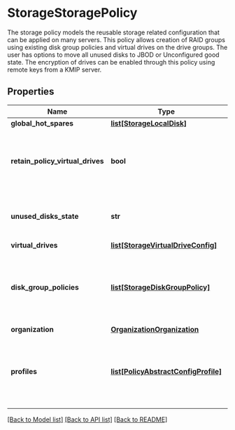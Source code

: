 # StorageStoragePolicy

The storage policy models the reusable storage related configuration that can be applied on many servers. This policy allows creation of RAID groups using existing disk group policies and virtual drives on the drive groups. The user has options to move all unused disks to JBOD or Unconfigured good state. The encryption of drives can be enabled through this policy using remote keys from a KMIP server. 
## Properties
Name | Type | Description | Notes
------------ | ------------- | ------------- | -------------
**global_hot_spares** | [**list[StorageLocalDisk]**](StorageLocalDisk.md) |  | [optional] 
**retain_policy_virtual_drives** | **bool** | Retains the virtual drives defined in policy if they exist already. If this flag is false, the existing virtual drives are removed and created again based on virtual drives in the policy.    | [optional] 
**unused_disks_state** | **str** | This is used to specify the state, unconfigured good or jbod, in which the disks that are not used in this policy should be moved.   | [optional] [default to 'UnconfiguredGood']
**virtual_drives** | [**list[StorageVirtualDriveConfig]**](StorageVirtualDriveConfig.md) |  | [optional] 
**disk_group_policies** | [**list[StorageDiskGroupPolicy]**](StorageDiskGroupPolicy.md) | A reference to a storageDiskGroupPolicy resource. When the $expand query parameter is specified, the referenced resource is returned inline. Relationship to the used disk group policies.  | [optional] 
**organization** | [**OrganizationOrganization**](.md) |  | [optional] 
**profiles** | [**list[PolicyAbstractConfigProfile]**](PolicyAbstractConfigProfile.md) | A reference to a policyAbstractConfigProfile resource. When the $expand query parameter is specified, the referenced resource is returned inline. Relationship to the profile objects.  | [optional] 

[[Back to Model list]](../README.md#documentation-for-models) [[Back to API list]](../README.md#documentation-for-api-endpoints) [[Back to README]](../README.md)


